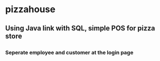 # pizzahouse
<h2> Using Java link with SQL, simple POS for pizza store<h2>
<h3> Seperate employee and customer at the login page<h3> 
